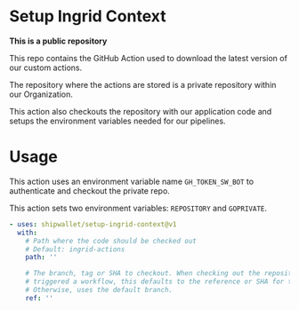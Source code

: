 # Setup Ingrid Context

**This is a public repository**

This repo contains the GitHub Action used to download the latest version of our custom actions.

The repository where the actions are stored is a private repository within our Organization.

This action also checkouts the repository with our application code and setups the environment variables needed for our pipelines. 

# Usage

This action uses an environment variable name `GH_TOKEN_SW_BOT` to authenticate and checkout the private repo.

This action sets two environment variables: `REPOSITORY` and `GOPRIVATE`.

<!-- start usage -->
```yaml
- uses: shipwallet/setup-ingrid-context@v1
  with:
    # Path where the code should be checked out
    # Default: ingrid-actions
    path: ''

    # The branch, tag or SHA to checkout. When checking out the repository that
    # triggered a workflow, this defaults to the reference or SHA for that event.
    # Otherwise, uses the default branch.
    ref: ''
```
<!-- end usage -->
